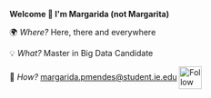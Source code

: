 **Welcome 👋 I'm Margarida (not Margarita)**

🌍 _Where?_ Here, there and everywhere

💡 _What?_ Master in Big Data Candidate

📠 _How?_ margarida.pmendes@student.ie.edu
[<img src="https://raw.githubusercontent.com/margaridapmendes/174857.png" height="40em" align="center" alt="Follow margaridapmendes on LinkedIn" title="Follow margaridapmendes on LinkedIn"/>](https://linkedin.com/in/margarida-pacheco-mendes)
